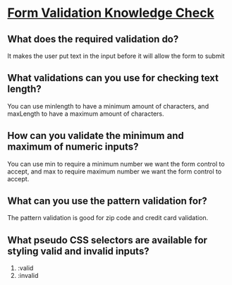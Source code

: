 # [Form Validation Knowledge Check](https://www.theodinproject.com/lessons/node-path-intermediate-html-and-css-form-validation#knowledge-check)

## What does the required validation do?
It makes the user put text in the input before it will allow the form to submit

## What validations can you use for checking text length?
You can use minlength to have a minimum amount of characters, and maxLength to have a maximum amount of characters.

## How can you validate the minimum and maximum of numeric inputs?
You can use min to require a minimum number we want the form control to accept, and max to require maximum number we want the form control to accept.

## What can you use the pattern validation for?
The pattern validation is good for zip code and credit card validation.

## What pseudo CSS selectors are available for styling valid and invalid inputs?
1. :valid
2. :invalid